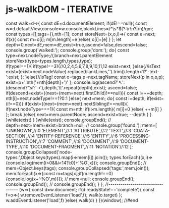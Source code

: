 # js-walkDOM - ITERATIVE

const walk=d=>{
	const dE=d.documentElement;
	if(dE!==null){
		const w=d.defaultView,console=w.console,blankLines=/^\s*$(?:\r\n?|\n)/gm;
		const types=[],tags={},nth=[1];
		const storeNext=(x,o,i)=>{
			const e=next;
			if(x){
				const m=o[i];
				m[m.length]=e
			}else{
				o[i]=[e]
			}
		};
		let depth=0,next=dE,mem=dE,exist=true,ascend=false,descend=false;		
		console.group('walked:');
			console.group('dom:');
			do{
				const type=next.nodeType;//,branch=next.parentElement
				storeNext(type<types.length,types,type);	
				if(type!==1){
					if(type!==3){//0,2,4,5,6,7,8,9,10,11,12
						exist=next;
					}else{//isText
						exist=(exist=next.nodeValue).replace(blankLines,'').trim().length<1?'-text-':exist;
					};
				}else{//isTag!
					const o=tags,p=next.tagName;
					storeNext(p in o,o,p);
					exist=p+':nth('+nth[depth]+')'
				};
				console.log(ascend?'↸':(descend?'⇲':'⇢'),depth,'\t'.repeat(depth),exist);
				ascend=false;
				if(descend=exist=((next=(mem=next).firstChild)!==null)){
					const i=++depth;
					nth[i]=next.nodeType!==1?0:1
				}else{
					next=mem;
					do{
						const i=depth;
						if(exist=(i!==0)){
							if(exist=((next=(mem=next).nextSibling)!==null)){
								if(next.nodeType===1){
									const m=nth;
									if(i>m.length){
										m[i]=0
									}else{
										++m[i]
									}
								};
								break
							}else{
								next=mem.parentNode;
								ascend=exist=true;
								--depth
							}
						}
					}while(exist)
				}
			}while(exist);
			console.groupEnd();
			//
			depth=next=mem=exist=branch=null;
			//
			console.group('found:');
				mem=[
					'UNKNOWN',//:0
					'ELEMENT',//:1
					'ATTRIBUTE',//:2
					'TEXT',//:3
					'CDATA-SECTION',//:4
					'ENTITY-REFERENCE',//:5
					'ENTITY',//:6
					'PROCESSING-INSTRUCTION',//:7
					'COMMENT',//:8
					'DOCUMENT',//:9
					'DOCUMENT-TYPE',//:10
					'DOCUMENT-FRAGMENT',//:11
					'NOTATION'//:12
				];
				console.groupCollapsed('node-types:',Object.keys(types).map(i=>mem[i]).join());
				types.forEach((x,i)=>{console.log(mem[i>0&&i<14?i:0]+'%O',x)});
				console.groupEnd();
				//
				mem=Object.keys(tags);
				console.groupCollapsed('tags:',mem.join());
				mem.forEach(x=>{const m=tags[x];if(m.length!==0){console.log(x+':%O',m)}});
				//
				mem=null;
				console.groupEnd();
			console.groupEnd();
		//
		console.groupEnd();
	}
};
//---------------------------------
(w=>{
	const d=w.document;
	if(d.readyState!=='complete'){
		const f=o=>{
			w.removeEventListener('load',f);
			walk(o.target)
		};
		w.addEventListener('load',f)
	}else{
		walk(d)
	}
})(window);
//#end
